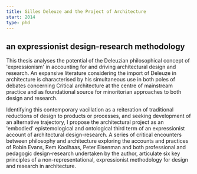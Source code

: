 ```yaml
---
title: Gilles Deleuze and the Project of Architecture
start: 2014
type: phd
---
```


## an expressionist design-research methodology

This thesis analyses the potential of the Deleuzian philosophical concept of 'expressionism' in accounting for and driving architectural design and research. An expansive literature considering the import of Deleuze in architecture is characterised by his simultaneous use in both poles of debates concerning Critical architecture at the centre of mainstream practice and as foundational source for minoritorian approaches to both design and research.

Identifying this contemporary vacillation as a reiteration of traditional reductions of design to products or processes, and seeking development of an alternative trajectory, I propose the architectural project as an 'embodied' epistemological and ontological third term of an expressionist account of architectural design-research. A series of critical encounters between philosophy and architecture exploring the accounts and practices of Robin Evans, Rem Koolhaas, Peter Eisenman and both professional and pedagogic design-research undertaken by the author, articulate six key principles of a non-representational, expressionist methodology for design and research in architecture.
